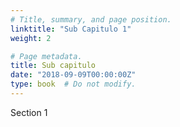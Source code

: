 ```yaml
---
# Title, summary, and page position.
linktitle: "Sub Capitulo 1"
weight: 2

# Page metadata.
title: Sub capitulo
date: "2018-09-09T00:00:00Z"
type: book  # Do not modify.
---
```



Section 1